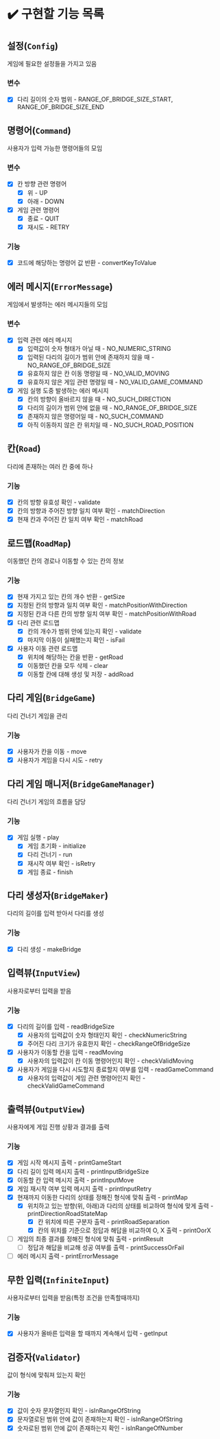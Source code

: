 # ✔️ 구현할 기능 목록

## 설정(`Config`)

게임에 필요한 설정들을 가지고 있음

### 변수
- [x] 다리 길이의 숫자 범위 - RANGE_OF_BRIDGE_SIZE_START, RANGE_OF_BRIDGE_SIZE_END

## 명령어(`Command`)

사용자가 입력 가능한 명령어들의 모임

### 변수
- [x] 칸 방향 관련 명령어
  - [x] 위 - UP
  - [x] 아래 - DOWN
- [x] 게임 관련 명령어
  - [x] 종료 - QUIT
  - [x] 재시도 - RETRY

### 기능
- [x] 코드에 해당하는 명령어 값 반환 - convertKeyToValue

## 에러 메시지(`ErrorMessage`)

게임에서 발생하는 에러 메시지들의 모임

### 변수
- [x] 입력 관련 에러 메시지
  - [x] 입력값이 숫자 형태가 아닐 때 - NO_NUMERIC_STRING
  - [x] 입력된 다리의 길이가 범위 안에 존재하지 않을 때 - NO_RANGE_OF_BRIDGE_SIZE
  - [x] 유효하지 않은 칸 이동 명령일 때 - NO_VALID_MOVING
  - [x] 유효하지 않은 게임 관련 명령일 때 - NO_VALID_GAME_COMMAND
- [x] 게임 실행 도중 발생하는 에러 메시지
  - [x] 칸의 방향이 올바르지 않을 때 - NO_SUCH_DIRECTION
  - [x] 다리의 길이가 범위 안에 없을 때 - NO_RANGE_OF_BRIDGE_SIZE
  - [x] 존재하지 않은 명령어일 때 - NO_SUCH_COMMAND
  - [x] 아직 이동하지 않은 칸 위치일 때 - NO_SUCH_ROAD_POSITION

## 칸(`Road`)

다리에 존재하는 여러 칸 중에 하나

### 기능
- [x] 칸의 방향 유효성 확인 - validate
- [x] 칸의 방향과 주어진 방향 일치 여부 확인 - matchDirection
- [x] 현재 칸과 주어진 칸 일치 여부 확인 - matchRoad

## 로드맵(`RoadMap`)

이동했던 칸의 경로나 이동할 수 있는 칸의 정보

### 기능
- [x] 현재 가지고 있는 칸의 개수 반환 - getSize
- [x] 지정된 칸의 방향과 일치 여부 확인 - matchPositionWithDirection
- [x] 지정된 칸과 다른 칸의 방향 일치 여부 확인 - matchPositionWithRoad
- [x] 다리 관련 로드맵
  - [x] 칸의 개수가 범위 안에 있는지 확인 - validate
  - [x] 마지막 이동이 실패했는지 확인 - isFail
- [x] 사용자 이동 관련 로드맵
  - [x] 위치에 해당하는 칸을 반환 - getRoad
  - [x] 이동했던 칸을 모두 삭제 - clear
  - [x] 이동할 칸에 대해 생성 및 저장 - addRoad

## 다리 게임(`BridgeGame`)

다리 건너기 게임을 관리

### 기능
- [x] 사용자가 칸을 이동 - move
- [x] 사용자가 게임을 다시 시도 - retry

## 다리 게임 매니저(`BridgeGameManager`)

다리 건너기 게임의 흐름을 담당

### 기능
- [x] 게임 실행 - play
  - [x] 게임 초기화 - initialize
  - [x] 다리 건너기 - run
  - [x] 재시작 여부 확인 - isRetry
  - [x] 게임 종료 - finish

## 다리 생성자(`BridgeMaker`)

다리의 길이를 입력 받아서 다리를 생성

### 기능
- [x] 다리 생성 - makeBridge

## 입력뷰(`InputView`)

사용자로부터 입력을 받음

### 기능
- [x] 다리의 길이를 입력 - readBridgeSize
  - [x] 사용자의 입력값이 숫자 형태인지 확인 - checkNumericString
  - [x] 주어진 다리 크기가 유효한지 확인 - checkRangeOfBridgeSize
- [x] 사용자가 이동할 칸을 입력 - readMoving
  - [x] 사용자의 입력값이 칸 이동 명령어인지 확인 - checkValidMoving
- [x] 사용자가 게임을 다시 시도할지 종료할지 여부를 입력 - readGameCommand
  - [x] 사용자의 입력값이 게임 관련 명령어인지 확인 - checkValidGameCommand

## 출력뷰(`OutputView`)

사용자에게 게임 진행 상황과 결과를 출력

### 기능
- [x] 게임 시작 메시지 출력 - printGameStart
- [x] 다리 길이 입력 메시지 출력 - printInputBridgeSize
- [x] 이동할 칸 입력 메시지 출력 - printInputMove
- [x] 게임 재시작 여부 입력 메시지 출력 - printInputRetry
- [x] 현재까지 이동한 다리의 상태를 정해진 형식에 맞춰 출력 - printMap
  - [x] 위치하고 있는 방향(위, 아래)과 다리의 상태를 비교하여 형식에 맞게 출력 - printDirectionRoadStateMap 
    - [x] 칸 위치에 따른 구분자 출력 - printRoadSeparation
    - [x] 칸의 위치를 기준으로 정답과 해답을 비교하여 O, X 출력 - printOorX
- [ ] 게임의 최종 결과를 정해진 형식에 맞춰 출력 - printResult
  - [ ] 정답과 해답을 비교해 성공 여부를 출력 - printSuccessOrFail
- [ ] 에러 메시지 출력 - printErrorMessage

## 무한 입력(`InfiniteInput`)

사용자로부터 입력을 받음(특정 조건을 만족할때까지)

### 기능
- [x] 사용자가 올바른 입력을 할 때까지 계속해서 입력 - getInput

## 검증자(`Validator`)

값이 형식에 맞춰져 있는지 확인

### 기능
- [x] 값이 숫자 문자열인지 확인 - isInRangeOfString
- [x] 문자열로된 범위 안에 값이 존재하는지 확인 - isInRangeOfString
- [x] 숫자로된 범위 안에 값이 존재하는지 확인 - isInRangeOfNumber